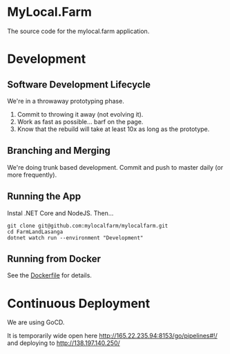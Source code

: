 # MyLocal.Farm

The source code for the mylocal.farm application.

# Development

## Software Development Lifecycle

We're in a throwaway prototyping phase.

1. Commit to throwing it away (not evolving it).
2. Work as fast as possible... barf on the page.
3. Know that the rebuild will take at least 10x as long as the prototype.

## Branching and Merging

We're doing trunk based development. Commit and push to master daily (or more frequently).

## Running the App

Instal .NET Core and NodeJS. Then...

```
git clone git@github.com:mylocalfarm/mylocalfarm.git
cd FarmLandLasanga
dotnet watch run --environment "Development"
```

## Running from Docker

See the [Dockerfile](Dockerfile) for details.

# Continuous Deployment

We are using GoCD. 

It is temporarily wide open here http://165.22.235.94:8153/go/pipelines#!/ and deploying to http://138.197.140.250/
